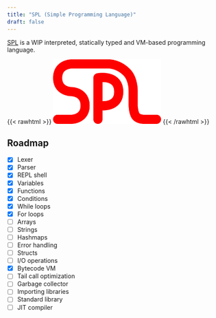 ```yaml
---
title: "SPL (Simple Programming Language)"
draft: false
---
```


[SPL](https://github.com/mrunix00/spl) is a WIP interpreted, statically typed and VM-based programming language.

{{< rawhtml >}}
<img src=logo.svg width=50%>
{{< /rawhtml >}}

## Roadmap
- [x] Lexer
- [x] Parser
- [x] REPL shell
- [x] Variables
- [x] Functions
- [x] Conditions
- [x] While loops
- [x] For loops
- [ ] Arrays
- [ ] Strings
- [ ] Hashmaps
- [ ] Error handling
- [ ] Structs
- [ ] I/O operations
- [x] Bytecode VM
- [ ] Tail call optimization
- [ ] Garbage collector
- [ ] Importing libraries
- [ ] Standard library
- [ ] JIT compiler
